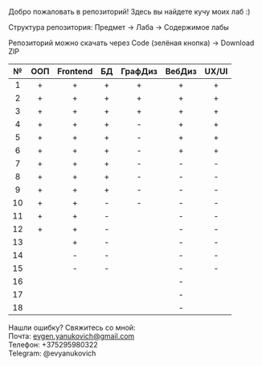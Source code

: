 Добро пожаловать в репозиторий! Здесь вы найдете кучу моих лаб :)

Структура репозитория:
Предмет -> Лаба -> Содержимое лабы

Репозиторий можно скачать через Сode (зелёная кнопка) -> Download ZIP

| № | ООП | Frontend | БД | ГрафДиз | ВебДиз | UX/UI |
|:---:|:---:|:---:|:---:|:---:|:---:|:---:|
|1|+|+|+|+|+|+|
|2|+|+|+|+|+|+|
|3|+|+|+|+|+|+|
|4|+|+|+|-|+|+|
|5|+|+|+|-|+|+|
|6|+|+|+|-|+|+|
|7|+|+|+|-|-|-|
|8|+|+|+|-|-|-|
|9|+|+|+|-|-|-|
|10|+|+|-|-|-|-|
|11|+|+|-||-|-|
|12|+|+|-||-|-|
|13||+|-||-|-|
|14||-|-||-|-|
|15||-|-||-|-|
|16|||||-||
|17|||||-||
|18|||||-||

Нашли ошибку? Свяжитесь со мной: <br/>
Почта: evgen.yanukovich@gmail.com <br/>
Телефон: +375295980322 <br/>
Telegram: @evyanukovich <br/>
